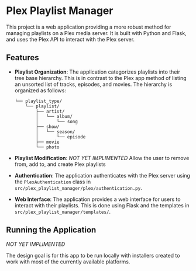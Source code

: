 # Plex Playlist Manager

This project is a web application providing a more robust method for managing playlists
on a Plex media server. It is built with Python and Flask, and uses the Plex API
to interact with the Plex server.

## Features

- **Playlist Organization**: The application categorizes playlists into their tree base hierarchy. This is in contrast to the Plex app method of listing an unsorted list of tracks, episodes, and movies. The hierarchy is organized as follows:

    ```
    └── playlist_type/
        └── playlist/
            ├── artist/
            │   └── album/
            │       └── song
            ├── show/
            │   └── season/
            │       └── episode
            ├── movie
            └── photo
    ```
- **Playlist Modification**: *NOT YET IMPLIMENTED* Allow the user to remove from, add to, and create Plex playlists

- **Authentication**: The application authenticates with the Plex server using the `PlexAuthentication` class in `src/plex_playlist_manager/plex/authentication.py`.

- **Web Interface**: The application provides a web interface for users to interact with their playlists. This is done using Flask and the templates in `src/plex_playlist_manager/templates/`.

## Running the Application

*NOT YET IMPLIMENTED*

The design goal is for this app to be run locally with installers created to work with most of the currently available platforms.
